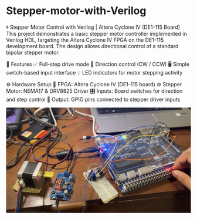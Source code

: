 # Stepper-motor-with-Verilog
🌀 Stepper Motor Control with Verilog | Altera Cyclone IV (DE1-115 Board)
This project demonstrates a basic stepper motor controller implemented in Verilog HDL, targeting the Altera Cyclone IV FPGA on the DE1-115 development board. The design allows directional control of a standard bipolar stepper motor.

🔧 Features
✅ Full-step drive mode
🔄 Direction control (CW / CCW)
🖥️ Simple switch-based input interface
💡 LED indicators for motor stepping activity

⚙️ Hardware Setup
🧩 FPGA: Altera Cyclone IV (DE1-115 board)
⚙️ Stepper Motor: NEMA17 & DRV8825 Driver
🎛️ Inputs: Board switches for direction and step control
🔌 Output: GPIO pins connected to stepper driver inputs

![Stepper Motor Demo](https://github.com/BinethGeesara/Stepper-motor-with-Verilog/blob/32b2a496f5267e71cc95e046e3b968c1f0aa4426/IMG_4227.jpg)

